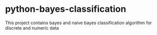 # python-bayes-classification
This project contains bayes and naive bayes classification algorithm for discrete and numeric data
